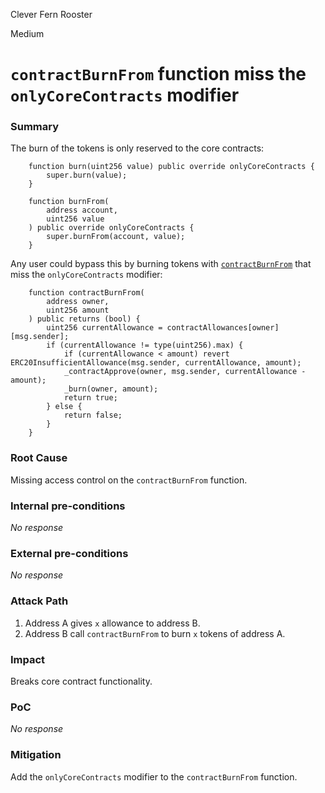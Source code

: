 Clever Fern Rooster

Medium

# `contractBurnFrom` function miss the `onlyCoreContracts` modifier

### Summary

The burn of the tokens is only reserved to the core contracts:
```solidity
    function burn(uint256 value) public override onlyCoreContracts {
        super.burn(value);
    }

    function burnFrom(
        address account,
        uint256 value
    ) public override onlyCoreContracts {
        super.burnFrom(account, value);
    }
```

Any user could bypass this by burning tokens with [`contractBurnFrom`](https://github.com/sherlock-audit/2024-11-autonomint/blob/main/Blockchain/Blockchian/contracts/Token/USDa.sol#L167-L170)  that miss the `onlyCoreContracts` modifier:
```solidity
    function contractBurnFrom(
        address owner,
        uint256 amount
    ) public returns (bool) {
        uint256 currentAllowance = contractAllowances[owner][msg.sender];
        if (currentAllowance != type(uint256).max) {
            if (currentAllowance < amount) revert ERC20InsufficientAllowance(msg.sender, currentAllowance, amount);
            _contractApprove(owner, msg.sender, currentAllowance - amount);
            _burn(owner, amount);
            return true;
        } else {
            return false;
        }
    }
```

### Root Cause

Missing access control on the `contractBurnFrom` function.

### Internal pre-conditions

_No response_

### External pre-conditions

_No response_

### Attack Path

1. Address A gives `x` allowance to address B.
2. Address B call `contractBurnFrom` to burn `x` tokens of address A.

### Impact

Breaks core contract functionality.

### PoC

_No response_

### Mitigation

Add the `onlyCoreContracts` modifier to the `contractBurnFrom` function.